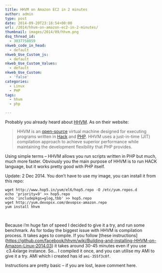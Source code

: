 ```yaml
---
title: HHVM on Amazon EC2 in 2 minutes
author: admin
type: post
date: 2014-09-20T23:18:54+00:00
url: /2014/hhvm-on-amazon-ec2-in-2-minutes/
thumbnail: images/2014/09/hhvm.png
dsq_thread_id:
  - 3037758859
nkweb_code_in_head:
  - default
nkweb_Use_Custom_js:
  - default
nkweb_Use_Custom_Values:
  - default
nkweb_Use_Custom:
  - 'false'
categories:
  - Linux
  - PHP
tags:
  - hhvm
  - php

---
```

Probably you already heard about [HHVM](http://hhvm.com/). As on their website:

> HHVM is an [open-source][1] virtual machine designed for executing programs written in [Hack][2] and [PHP][3]. HHVM uses a just-in-time (JIT) compilation approach to achieve superior performance while maintaining the development flexibility that PHP provides.

Using simple terms &#8211; HHVM allows you run scripts written in PHP but much, much more faster. Obviously you the main purpose of HHVM is to run HACK language, but it works pretty good with PHP itself.

<!--more-->

Update: 2 Dec 2014. You don&#8217;t have to use my image, you can install it from this repo:

```
wget http://www.hop5.in/yum/el6/hop5.repo -O /etc/yum.repos.d
echo 'priority=9' >> hop5.repo
echo 'includepkgs=glog,tbb' >> hop5.repo
wget http://yum.devopsx.com/devopsx-amazon.repo
yum install hhvm
```

&nbsp;

Because i&#8217;m huge fan of speed I decided to give it a try, and run some benchmark. As for today the biggest issue with HHVM is compilation process. It takes ages to compile. If you follow [these instructions] (https://github.com/facebook/hhvm/wiki/Building-and-installing-HHVM-on-Amazon-Linux-2014.03) it takes around 30-45 minutes even if you use  c3.4xlarge instance. So&#8230; I compiled it once, and you can utilise my AMI to give it a try. AMI which i created has id `ami-355f3c0f`.

<div class="video-container">
</div>

Instructions are pretty basic &#8211; if you are lost, leave comment here.

 [1]: http://github.com/facebook/hhvm
 [2]: http://hacklang.org/
 [3]: http://php.net/
